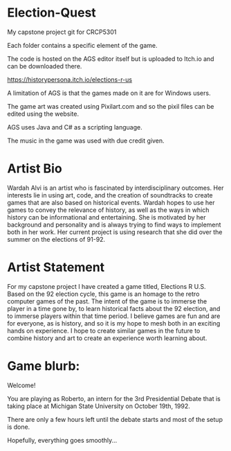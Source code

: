 # Election-Quest


My capstone project git for CRCP5301 


Each folder contains a specific element of the game. 


The code is hosted on the AGS editor itself but is uploaded to Itch.io and can be downloaded there.

https://historypersona.itch.io/elections-r-us

A limitation of AGS is that the games made on it are for Windows users.


The game art was created using Pixilart.com and so the pixil files can be edited using the website. 


AGS uses Java and C# as a scripting language.


The music in the game was used with due credit given.


# Artist Bio
Wardah Alvi is an artist who is fascinated by interdisciplinary outcomes. 
Her interests lie in using art, code, and the creation of soundtracks to create games that are also based on historical events. 
Wardah hopes to use her games to convey the relevance of history, as well as the ways in which history can be informational and entertaining. 
She is motivated by her background and personality and is always trying to find ways to implement both in her work. 
Her current project is using research that she did over the summer on the elections of 91-92.


# Artist Statement

For my capstone project I have created a game titled, Elections R U.S. Based on the 92 election cycle, this game is an homage to the retro computer games of the past. 
The intent of the game is to immerse the player in a time gone by, to learn historical facts about the 92 election, and to immerse players within that time period. 
I believe games are fun and are for everyone, as is history, and so it is my hope to mesh both in an exciting hands on experience.
I hope to create similar games in the future to combine history and art to create an experience worth learning about. 

# Game blurb: 
Welcome! 

You are playing as Roberto,  an intern for the 3rd Presidential Debate that is taking place at Michigan State University on October 19th, 1992. 

There are only a few hours left until the debate starts and most of the setup is done.  


Hopefully, everything goes smoothly...
